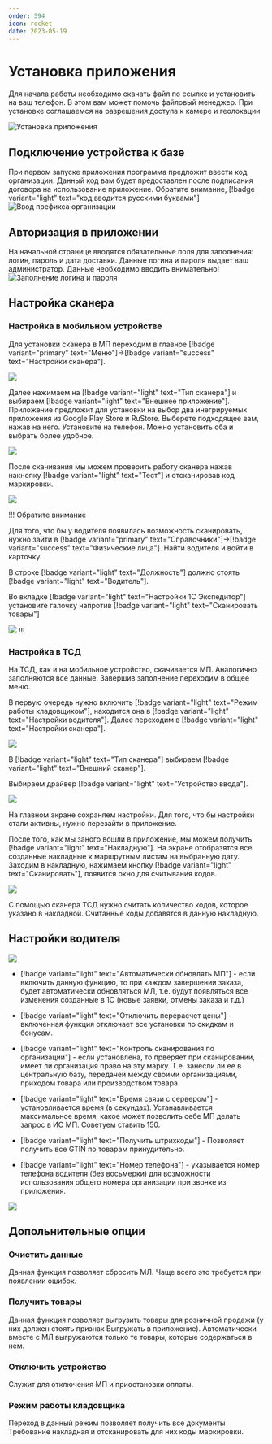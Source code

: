 ```yaml
---
order: 594
icon: rocket
date: 2023-05-19 
---
```


# Установка приложения  
Для начала работы необходимо скачать файл по ссылке и установить на ваш телефон. В этом вам может помочь файловый менеджер. При установке соглашаемся на разрешения доступа к камере и геолокации

![Установка приложения](/static/Установка.gif)
 
## Подключение устройства к базе

При первом запуске приложения программа предложит ввести код организации.  Данный код вам будет предоставлен после подписания договора на использование приложение. Обратите внимание, [!badge variant="light" text="код вводится русскими буквами"] 
![Ввод префикса организации](/static/ОРГ.gif)

## Авторизация в приложении

На начальной странице вводятся обязательные поля для заполнения: логин, пароль и дата доставки. Данные логина и пароля выдает ваш администратор. Данные необходимо вводить внимательно!
![Заполнение логина и пароля](/static/Данные.gif)

## Настройка сканера

### Настройка в мобильном устройстве

Для установки сканера в МП переходим в главное [!badge variant="primary" text="Меню"]->[!badge variant="success" text="Настройки сканера"].

![](/images/администратор/п.jpg)

Далее нажимаем на [!badge variant="light" text="Тип сканера"] и выбираем [!badge variant="light" text="Внешнее приложение"].
Приложение предложит для установки на выбор два инегрируемых приложения из Google Play Store и RuStore. Выберете подходящее вам, нажав на него. Установите на телефон. Можно установить оба и выбрать более удобное.

![](/images/администратор/п1.jpg)

После скачивания мы можем проверить работу сканера нажав накнопку [!badge variant="light" text="Тест"] и отсканировав код маркировки.

![](/images/администратор/п.gif)

!!! Обратите внимание

Для того, что бы у водителя появилась возможность сканировать, нужно зайти в [!badge variant="primary" text="Справочники"]->[!badge variant="success" text="Физические лица"]. Найти водителя и войти в карточку.

В строке [!badge variant="light" text="Должность"] должно стоять [!badge variant="light" text="Водитель"].

Во вкладке [!badge variant="light" text="Настройки 1С Экспедитор"] установите галочку напротив [!badge variant="light" text="Сканировать товары"]

![](/images/администратор/п1.gif)
!!!

### Настройка в ТСД

На ТСД, как и на мобильное устройство, скачивается МП. Аналогично заполняются все данные. Завершив заполнение переходим в общее меню.

В первую очередь нужно включить [!badge variant="light" text="Режим работы кладовщиком"], находится она в [!badge variant="light" text="Настройки водителя"]. Далее переходим в [!badge variant="light" text="Настройки сканера"]. 

![](\images\экспедитор\мп.jpg)

В [!badge variant="light" text="Тип сканера"] выбираем [!badge variant="light" text="Внешний сканер"].

Выбираем драйвер [!badge variant="light" text="Устройство ввода"].

![](/images/администратор/п4.jpg)

На главном экране сохраняем настройки. Для того, что бы настройки стали активны, нужно перезайти в приложение.

После того, как мы заного вошли в приложение, мы можем получить [!badge variant="light" text="Накладную"]. На экране отобразятся все созданные накладные к маршрутным листам на выбранную дату. Заходим в накладную, нажимаем кнопку [!badge variant="light" text="Сканировать"], появится окно для считывания кодов.

![](/images/администратор/п7.jpg)

С помощью сканера ТСД нужно считать количество кодов, которое указано в накладной. Считанные коды добавятся в данную накладную. 

## Настройки водителя

![](\images\экспедитор\мп.jpg)

- [!badge variant="light" text="Автоматически обновлять МП"] - если включить данную функцию, то при каждом завершении заказа, будет автоматически обновляться МЛ, т.е. будут появляться все изменения созданные в 1С (новые заявки, отмены заказа и т.д.)
  
- [!badge variant="light" text="Отключить перерасчет цены"] - включенная функция отключает все установки по скидкам и бонусам.

- [!badge variant="light" text="Контроль сканирования по организации"] - если установлена, то прверяет при сканировании, имеет ли организация право на эту марку. Т.е. занесли ли ее в центральную базу, передачей между своими организациями, приходом товара или производством товара.

- [!badge variant="light" text="Время связи с сервером"] - установливается время (в секундах). Устанавливается максимальное время, какое может позволить себе МП делать запрос в ИС МП. Советуем ставить 150.

-  [!badge variant="light" text="Получить штрихкоды"] - Позволяет получить все GTIN по товарам принудительно.

- [!badge variant="light" text="Номер телефона"] - указывается номер телефона водителя (без восьмерки) для возможности использования общего номера организации при звонке из приложения.

![](\images\экспедитор\мп1.gif)

## Допольнительные опции

### Очистить данные

Данная функция позволяет сбросить МЛ. Чаще всего это требуется при появлении ошибок.

### Получить товары

Данная функция позволяет выгрузить товары для розничной продажи (у них должен стоять признак Выгружать в приложение). Автоматически вместе с МЛ выгружаются только те товары, которые содержаться в нем. 

### Отключить устройство

Служит для отключения МП и приостановки оплаты.

### Режим работы кладовщика

Переход в данный режим позволяет получить все документы Требование накладная и отсканировать для них коды маркировки.







